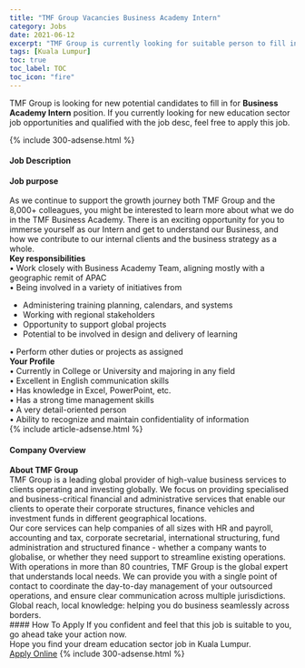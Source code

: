 ```yaml
---
title: "TMF Group Vacancies Business Academy Intern" 
category: Jobs 
date: 2021-06-12 
excerpt: "TMF Group is currently looking for suitable person to fill in the Business Academy Intern which positioned at Kuala Lumpur" 
tags: [Kuala Lumpur] 
toc: true 
toc_label: TOC 
toc_icon: "fire" 
--- 
```


<p>TMF Group is looking for new potential candidates to fill in for <b>Business Academy Intern</b> position. If you currently looking for new education sector job opportunities and qualified with the job desc, feel free to apply this job.
</p>{% include 300-adsense.html %} 
<div><div><h4>Job Description</h4></div><div><div><span><div><div><strong>Job purpose</strong></div><div><br>As we continue to support the growth journey both TMF Group and the 8,000+ colleagues, you might be interested to learn more about what we do in the TMF Business Academy. There is an exciting opportunity for you to immerse yourself as our Intern and get to understand our Business, and how we contribute to our internal clients and the business strategy as a whole.</div><div><strong>Key responsibilities</strong></div><div>&#8226; Work closely with Business Academy Team, aligning mostly with a geographic remit of APAC</div><div>&#8226; Being involved in a variety of initiatives from</div><ul><li>Administering training planning, calendars, and systems</li><li>Working with regional stakeholders</li><li>Opportunity to support global projects</li><li>Potential to be involved in design and delivery of learning</li></ul><div>&#8226; Perform other duties or projects as assigned</div><div><strong>Your Profile</strong></div><div>&#8226; Currently in College or University and majoring in any field<br>&#8226; Excellent in English communication skills<br>&#8226; Has knowledge in Excel, PowerPoint, etc.<br>&#8226; Has a strong time management skills<br>&#8226; A very detail-oriented person<br>&#8226; Ability to recognize and maintain confidentiality of information</div></div></span></div></div></div> 
{% include article-adsense.html %} 
<div><div><h4>Company Overview</h4></div><div><div><span><div><div>
<div>
<strong>About TMF Group</strong></div>
<div>
<div>
			TMF Group is a leading global provider of high-value business services to clients operating and investing globally. We focus on providing specialised and business-critical financial and administrative services that enable our clients to operate their corporate structures, finance vehicles and investment funds in different geographical locations.</div>
<div>
			Our core services can help companies of all sizes with HR and payroll, accounting and tax, corporate secretarial, international structuring, fund administration and structured finance - whether a company wants to globalise, or whether they need support to streamline existing operations.</div>
<div>
			With operations in more than 80 countries, TMF Group is the global expert that understands local needs. We can provide you with a single point of contact to coordinate the day-to-day management of your outsourced operations, and ensure clear communication across multiple jurisdictions. Global reach, local knowledge: helping you do business seamlessly across borders.</div>
</div>
</div></div></span></div></div></div> 
#### How To Apply 
If you confident and feel that this job is suitable to you, go ahead take your action now. <br/> 
Hope you find your dream education sector job in Kuala Lumpur. <br/> 
<a href="https://www.jobstreet.com.my/en/job/business-academy-intern-4586887?jobId=jobstreet-my-job-4586887" class="btn btn--info" target="_blank" rel="nofollow noopenner">Apply Online</a> 
{% include 300-adsense.html %} 